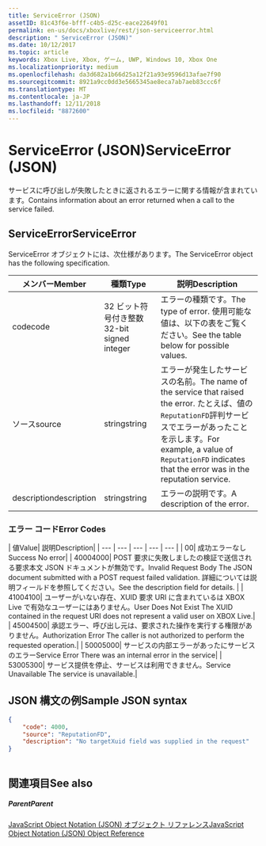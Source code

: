 ```yaml
---
title: ServiceError (JSON)
assetID: 81c43f6e-bfff-c4b5-d25c-eace22649f01
permalink: en-us/docs/xboxlive/rest/json-serviceerror.html
description: " ServiceError (JSON)"
ms.date: 10/12/2017
ms.topic: article
keywords: Xbox Live, Xbox, ゲーム, UWP, Windows 10, Xbox One
ms.localizationpriority: medium
ms.openlocfilehash: da3d682a1b66d25a12f21a93e9596d13afae7f90
ms.sourcegitcommit: 8921a9cc0dd3e5665345ae8eca7ab7aeb83ccc6f
ms.translationtype: MT
ms.contentlocale: ja-JP
ms.lasthandoff: 12/11/2018
ms.locfileid: "8872600"
---
```

# <a name="serviceerror-json"></a><span data-ttu-id="7ac05-104">ServiceError (JSON)</span><span class="sxs-lookup"><span data-stu-id="7ac05-104">ServiceError (JSON)</span></span>
<span data-ttu-id="7ac05-105">サービスに呼び出しが失敗したときに返されるエラーに関する情報が含まれています。</span><span class="sxs-lookup"><span data-stu-id="7ac05-105">Contains information about an error returned when a call to the service failed.</span></span> 
<a id="ID4EN"></a>

 
## <a name="serviceerror"></a><span data-ttu-id="7ac05-106">ServiceError</span><span class="sxs-lookup"><span data-stu-id="7ac05-106">ServiceError</span></span>
 
<span data-ttu-id="7ac05-107">ServiceError オブジェクトには、次仕様があります。</span><span class="sxs-lookup"><span data-stu-id="7ac05-107">The ServiceError object has the following specification.</span></span>
 
| <span data-ttu-id="7ac05-108">メンバー</span><span class="sxs-lookup"><span data-stu-id="7ac05-108">Member</span></span>| <span data-ttu-id="7ac05-109">種類</span><span class="sxs-lookup"><span data-stu-id="7ac05-109">Type</span></span>| <span data-ttu-id="7ac05-110">説明</span><span class="sxs-lookup"><span data-stu-id="7ac05-110">Description</span></span>| 
| --- | --- | --- | 
| <span data-ttu-id="7ac05-111">code</span><span class="sxs-lookup"><span data-stu-id="7ac05-111">code</span></span>| <span data-ttu-id="7ac05-112">32 ビット符号付き整数</span><span class="sxs-lookup"><span data-stu-id="7ac05-112">32-bit signed integer</span></span> | <span data-ttu-id="7ac05-113">エラーの種類です。</span><span class="sxs-lookup"><span data-stu-id="7ac05-113">The type of error.</span></span> <span data-ttu-id="7ac05-114">使用可能な値は、以下の表をご覧ください。</span><span class="sxs-lookup"><span data-stu-id="7ac05-114">See the table below for possible values.</span></span> | 
| <span data-ttu-id="7ac05-115">ソース</span><span class="sxs-lookup"><span data-stu-id="7ac05-115">source</span></span>| <span data-ttu-id="7ac05-116">string</span><span class="sxs-lookup"><span data-stu-id="7ac05-116">string</span></span> | <span data-ttu-id="7ac05-117">エラーが発生したサービスの名前。</span><span class="sxs-lookup"><span data-stu-id="7ac05-117">The name of the service that raised the error.</span></span> <span data-ttu-id="7ac05-118">たとえば、値の<code>ReputationFD</code>評判サービスでエラーがあったことを示します。</span><span class="sxs-lookup"><span data-stu-id="7ac05-118">For example, a value of <code>ReputationFD</code> indicates that the error was in the reputation service.</span></span> | 
| <span data-ttu-id="7ac05-119">description</span><span class="sxs-lookup"><span data-stu-id="7ac05-119">description</span></span>| <span data-ttu-id="7ac05-120">string</span><span class="sxs-lookup"><span data-stu-id="7ac05-120">string</span></span>| <span data-ttu-id="7ac05-121">エラーの説明です。</span><span class="sxs-lookup"><span data-stu-id="7ac05-121">A description of the error.</span></span> | 
 
<a id="ID4EBC"></a>

 
### <a name="error-codes"></a><span data-ttu-id="7ac05-122">エラー コード</span><span class="sxs-lookup"><span data-stu-id="7ac05-122">Error Codes</span></span>
 
| <span data-ttu-id="7ac05-123">値</span><span class="sxs-lookup"><span data-stu-id="7ac05-123">Value</span></span>| <span data-ttu-id="7ac05-124">説明</span><span class="sxs-lookup"><span data-stu-id="7ac05-124">Description</span></span>| 
| --- | --- | --- | --- | --- | 
| <span data-ttu-id="7ac05-125">0</span><span class="sxs-lookup"><span data-stu-id="7ac05-125">0</span></span>| <span data-ttu-id="7ac05-126">成功エラーなし</span><span class="sxs-lookup"><span data-stu-id="7ac05-126">Success No error</span></span>| 
| <span data-ttu-id="7ac05-127">4000</span><span class="sxs-lookup"><span data-stu-id="7ac05-127">4000</span></span>| <span data-ttu-id="7ac05-128">POST 要求に失敗しましたの検証で送信される要求本文 JSON ドキュメントが無効です。</span><span class="sxs-lookup"><span data-stu-id="7ac05-128">Invalid Request Body The JSON document submitted with a POST request failed validation.</span></span> <span data-ttu-id="7ac05-129">詳細については説明フィールドを参照してください。</span><span class="sxs-lookup"><span data-stu-id="7ac05-129">See the description field for details.</span></span> | 
| <span data-ttu-id="7ac05-130">4100</span><span class="sxs-lookup"><span data-stu-id="7ac05-130">4100</span></span>| <span data-ttu-id="7ac05-131">ユーザーがいない存在、XUID 要求 URI に含まれているは XBOX Live で有効なユーザーにはありません。</span><span class="sxs-lookup"><span data-stu-id="7ac05-131">User Does Not Exist The XUID contained in the request URI does not represent a valid user on XBOX Live.</span></span>| 
| <span data-ttu-id="7ac05-132">4500</span><span class="sxs-lookup"><span data-stu-id="7ac05-132">4500</span></span>| <span data-ttu-id="7ac05-133">承認エラー、呼び出し元は、要求された操作を実行する権限がありません。</span><span class="sxs-lookup"><span data-stu-id="7ac05-133">Authorization Error The caller is not authorized to perform the requested operation.</span></span>| 
| <span data-ttu-id="7ac05-134">5000</span><span class="sxs-lookup"><span data-stu-id="7ac05-134">5000</span></span>| <span data-ttu-id="7ac05-135">サービスの内部エラーがあったにサービスのエラー</span><span class="sxs-lookup"><span data-stu-id="7ac05-135">Service Error There was an internal error in the service</span></span>| 
| <span data-ttu-id="7ac05-136">5300</span><span class="sxs-lookup"><span data-stu-id="7ac05-136">5300</span></span>| <span data-ttu-id="7ac05-137">サービス提供を停止、サービスは利用できません。</span><span class="sxs-lookup"><span data-stu-id="7ac05-137">Service Unavailable The service is unavailable.</span></span>| 
   
<a id="ID4EQE"></a>

 
## <a name="sample-json-syntax"></a><span data-ttu-id="7ac05-138">JSON 構文の例</span><span class="sxs-lookup"><span data-stu-id="7ac05-138">Sample JSON syntax</span></span>
 

```json
{
    "code": 4000,
    "source": "ReputationFD",
    "description": "No targetXuid field was supplied in the request"
}
    
```

  
<a id="ID4EZE"></a>

 
## <a name="see-also"></a><span data-ttu-id="7ac05-139">関連項目</span><span class="sxs-lookup"><span data-stu-id="7ac05-139">See also</span></span>
 
<a id="ID4E2E"></a>

 
##### <a name="parent"></a><span data-ttu-id="7ac05-140">Parent</span><span class="sxs-lookup"><span data-stu-id="7ac05-140">Parent</span></span> 

[<span data-ttu-id="7ac05-141">JavaScript Object Notation (JSON) オブジェクト リファレンス</span><span class="sxs-lookup"><span data-stu-id="7ac05-141">JavaScript Object Notation (JSON) Object Reference</span></span>](atoc-xboxlivews-reference-json.md)

   